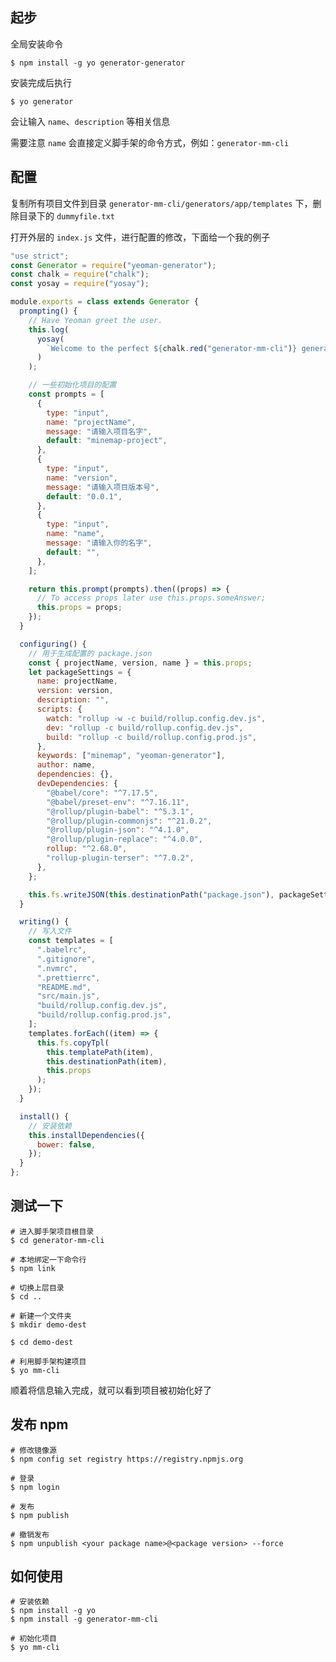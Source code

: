 <!--
 * @Author: wuhaoyuan
 * @Date: 2022-02-28 14:48:12
 * @LastEditTime: 2022-02-28 15:02:05
 * @LastEditors: wuhaoyuan
 * @Description:
 * @FilePath: /Desktop/yeoman.md
-->

## 起步

全局安装命令

```shell
$ npm install -g yo generator-generator
```

安装完成后执行

```shell
$ yo generator
```

会让输入 `name`、`description` 等相关信息

需要注意 `name` 会直接定义脚手架的命令方式，例如：`generator-mm-cli`

## 配置

复制所有项目文件到目录 `generator-mm-cli/generators/app/templates` 下，删除目录下的 `dummyfile.txt`

打开外层的 `index.js` 文件，进行配置的修改，下面给一个我的例子

```js
"use strict";
const Generator = require("yeoman-generator");
const chalk = require("chalk");
const yosay = require("yosay");

module.exports = class extends Generator {
  prompting() {
    // Have Yeoman greet the user.
    this.log(
      yosay(
        `Welcome to the perfect ${chalk.red("generator-mm-cli")} generator!`
      )
    );

    // 一些初始化项目的配置
    const prompts = [
      {
        type: "input",
        name: "projectName",
        message: "请输入项目名字",
        default: "minemap-project",
      },
      {
        type: "input",
        name: "version",
        message: "请输入项目版本号",
        default: "0.0.1",
      },
      {
        type: "input",
        name: "name",
        message: "请输入你的名字",
        default: "",
      },
    ];

    return this.prompt(prompts).then((props) => {
      // To access props later use this.props.someAnswer;
      this.props = props;
    });
  }

  configuring() {
    // 用于生成配置的 package.json
    const { projectName, version, name } = this.props;
    let packageSettings = {
      name: projectName,
      version: version,
      description: "",
      scripts: {
        watch: "rollup -w -c build/rollup.config.dev.js",
        dev: "rollup -c build/rollup.config.dev.js",
        build: "rollup -c build/rollup.config.prod.js",
      },
      keywords: ["minemap", "yeoman-generator"],
      author: name,
      dependencies: {},
      devDependencies: {
        "@babel/core": "^7.17.5",
        "@babel/preset-env": "^7.16.11",
        "@rollup/plugin-babel": "^5.3.1",
        "@rollup/plugin-commonjs": "^21.0.2",
        "@rollup/plugin-json": "^4.1.0",
        "@rollup/plugin-replace": "^4.0.0",
        rollup: "^2.68.0",
        "rollup-plugin-terser": "^7.0.2",
      },
    };

    this.fs.writeJSON(this.destinationPath("package.json"), packageSettings);
  }

  writing() {
    // 写入文件
    const templates = [
      ".babelrc",
      ".gitignore",
      ".nvmrc",
      ".prettierrc",
      "README.md",
      "src/main.js",
      "build/rollup.config.dev.js",
      "build/rollup.config.prod.js",
    ];
    templates.forEach((item) => {
      this.fs.copyTpl(
        this.templatePath(item),
        this.destinationPath(item),
        this.props
      );
    });
  }

  install() {
    // 安装依赖
    this.installDependencies({
      bower: false,
    });
  }
};
```

## 测试一下

```shell
# 进入脚手架项目根目录
$ cd generator-mm-cli

# 本地绑定一下命令行
$ npm link

# 切换上层目录
$ cd ..

# 新建一个文件夹
$ mkdir demo-dest

$ cd demo-dest

# 利用脚手架构建项目
$ yo mm-cli
```

顺着将信息输入完成，就可以看到项目被初始化好了

## 发布 npm

```shell
# 修改镜像源
$ npm config set registry https://registry.npmjs.org

# 登录
$ npm login

# 发布
$ npm publish

# 撤销发布
$ npm unpublish <your package name>@<package version> --force
```

## 如何使用

```shell
# 安装依赖
$ npm install -g yo
$ npm install -g generator-mm-cli

# 初始化项目
$ yo mm-cli
```
